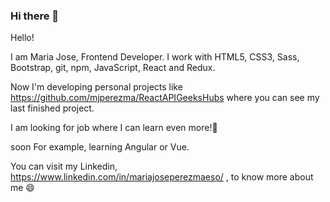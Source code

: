 ### Hi there 👋

<!--
**mjperezma/mjperezma** is a ✨ _special_ ✨ repository because its `README.md` (this file) appears on your GitHub profile.

Here are some ideas to get you started:

- 🔭 I’m currently working on ...
- 🌱 I’m currently learning ...
- 👯 I’m looking to collaborate on ...
- 🤔 I’m looking for help with ...
- 💬 Ask me about ...
- 📫 How to reach me: ...
- 😄 Pronouns: ...
- ⚡ Fun fact: ...
-->
Hello!

I am Maria Jose, Frontend Developer. I work with HTML5, CSS3, Sass, Bootstrap, git, npm, JavaScript, React and Redux.

Now I'm developing personal projects like https://github.com/mjperezma/ReactAPIGeeksHubs where you can see my last finished project.

I am looking for job where I can learn even more!🔭

soon For example, learning Angular or Vue.

You can visit my Linkedin, https://www.linkedin.com/in/mariajoseperezmaeso/ , to know more about me 😄

